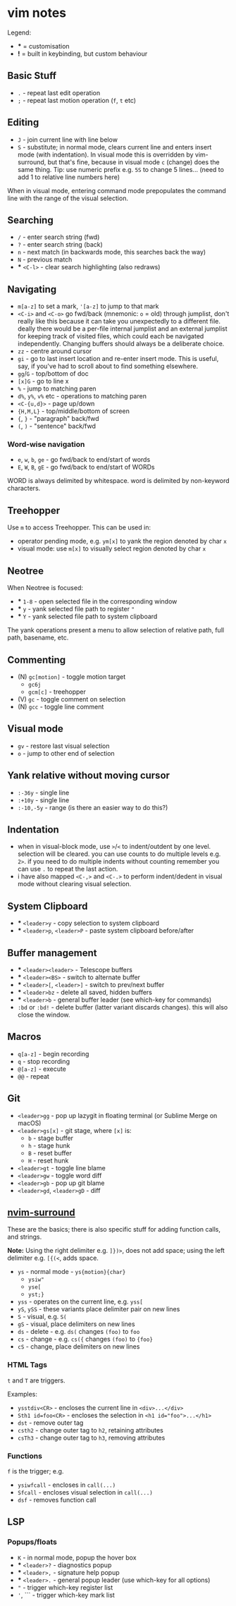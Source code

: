# vim notes

Legend:
  - __*__ = customisation
  - __!__ = built in keybinding, but custom behaviour

## Basic Stuff
  - `.` - repeat last edit operation
  - `;` - repeat last motion operation (`f`, `t` etc)

## Editing
  - `J` - join current line with line below
  - `S` - substitute; in normal mode, clears current line and enters insert mode (with indentation). In visual mode this is overridden by vim-surround, but that's fine, because in visual mode `c` (change) does the same thing. Tip: use numeric prefix e.g. `5S` to change 5 lines... (need to add 1 to relative line numbers here)

When in visual mode, entering command mode prepopulates the command line with the range of the visual selection.

## Searching
  - `/` - enter search string (fwd)
  - `?` - enter search string (back)
  - `n` - next match (in backwards mode, this searches back the way)
  - `N` - previous match
  - __*__ `<C-l>` - clear search highlighting (also redraws)

## Navigating
  - `m[a-z]` to set a mark, `'[a-z]` to jump to that mark
  - `<C-i>` and `<C-o>` go fwd/back (mnemonic: `o` = old) through jumplist, don't really like this because it can take you unexpectedly to a different file. deally there would be a per-file internal jumplist and an external jumplist for keeping track of visited files, which could each be navigated independently. Changing buffers should always be a deliberate choice.
  - `zz` - centre around cursor
  - `gi` - go to last insert location and re-enter insert mode. This is useful, say, if you've had to scroll about to find something elsewhere.
  - `gg`/`G` - top/bottom of doc
  - `[x]G` - go to line x
  - `%` - jump to matching paren
  - `d%`, `y%`, `v%` etc - operations to matching paren
  - `<C-{u,d}>` - page up/down
  - `{H,M,L}` - top/middle/bottom of screen
  - `{`, `}` - "paragraph" back/fwd
  - `(`, `)` - "sentence" back/fwd

### Word-wise navigation

  - `e`, `w`, `b`, `ge` - go fwd/back to end/start of words
  - `E`, `W`, `B`, `gE` - go fwd/back to end/start of WORDs

WORD is always delimited by whitespace.
word is delimited by non-keyword characters.

## Treehopper
Use `m` to access Treehopper. This can be used in:
  - operator pending mode, e.g. `ym[x]` to yank the region denoted by char `x`
  - visual mode: use `m[x]` to visually select region denoted by char `x`

## Neotree
When Neotree is focused:
  - __*__ `1-8` - open selected file in the corresponding window
  - __*__ `y` - yank selected file path to register `"`
  - __*__ `Y` - yank selected file path to system clipboard

The yank operations present a menu to allow selection of relative path, full path, basename, etc.

## Commenting
  - (N) `gc[motion]` - toggle motion target
    - `gc6j`
    - `gcm[c]` - treehopper
  - (V) `gc` - toggle comment on selection
  - (N) `gcc` - toggle line comment

## Visual mode
  - `gv` - restore last visual selection
  - `o` - jump to other end of selection

## Yank relative without moving cursor
  - `:-36y` - single line
  - `:+10y` - single line
  - `:-10,-5y` - range (is there an easier way to do this?)

## Indentation
  - when in visual-block mode, use `>`/`<` to indent/outdent by one level. selection will be cleared. you can use counts to do multiple levels e.g. `2>`. if you need to do multiple indents without counting remember you can use `.` to repeat the last action.
  - i have also mapped `<C-,>` and `<C-.>` to perform indent/dedent in visual mode without clearing visual selection.

## System Clipboard
  - __*__ `<leader>y` - copy selection to system clipboard
  - __*__ `<leader>p`, `<leader>P` - paste system clipboard before/after

## Buffer management
  - __*__ `<leader><leader>` - Telescope buffers
  - __*__ `<leader><BS>` - switch to alternate buffer
  - __*__ `<leader>[`, `<leader>]` - switch to prev/next buffer
  - __*__ `<leader>bz` - delete all saved, hidden buffers
  - __*__ `<leader>b` - general buffer leader (see which-key for commands)
  - `:bd` or `:bd!` - delete buffer (latter variant discards changes). this will also close the window.

## Macros
  - `q[a-z]` - begin recording
  - `q` - stop recording
  - `@[a-z]` - execute
  - `@@` - repeat

## Git
  - `<leader>gg` - pop up lazygit in floating terminal (or Sublime Merge on macOS)
  - `<leader>gs[x]` - git stage, where `[x]` is:
    - `b` - stage buffer
    - `h` - stage hunk
    - `B` - reset buffer
    - `H` - reset hunk
  - `<leader>gt` - toggle line blame
  - `<leader>gw` - toggle word diff
  - `<leader>gb` - pop up git blame
  - `<leader>gd`, `<leader>gD` - diff

## [nvim-surround](https://github.com/kylechui/nvim-surround/blob/main/doc/nvim-surround.txt)

These are the basics; there is also specific stuff for adding function calls, and strings.

__Note:__ Using the right delimiter e.g. `]})>`, does not add space; using the left delimiter e.g. `[{(<`, adds space.

  - `ys` - normal mode - `ys{motion}{char}`
    - `ysiw"`
    - `yse[`
    - `yst;}`
  - `yss` - operates on the current line, e.g. `yss[`
  - `yS`, `ySS` - these variants place delimiter pair on new lines
  - `S` - visual, e.g. `S(`
  - `gS` - visual, place delimiters on new lines
  - `ds` - delete - e.g. `ds(` changes `(foo)` to `foo`
  - `cs` - change - e.g. `cs({` changes `(foo)` to `{foo}`
  - `cS` - change, place delimiters on new lines

### HTML Tags

`t` and `T` are triggers.

Examples:

  - `ysstdiv<CR>` - encloses the current line in `<div>...</div>`
  - `Sth1 id=foo<CR>` - encloses the selection in `<h1 id="foo">...</h1>`
  - `dst` - remove outer tag
  - `csth2` - change outer tag to `h2`, retaining attributes
  - `csTh3` - change outer tag to `h3`, removing attributes

### Functions

`f` is the trigger; e.g.

  - `ysiwfcall` - encloses in `call(...)`
  - `Sfcall` - encloses visual selection in `call(...)`
  - `dsf` - removes function call

## LSP

### Popups/floats

  - `K` - in normal mode, popup the hover box
  - __*__ `<leader>?` - diagnostics popup
  - __*__ `<leader>,` - signature help popup
  - __*__ `<leader>.` - general popup leader (use which-key for all options)
  - `"` - trigger which-key register list
  - `'`, `\`` - trigger which-key mark list


